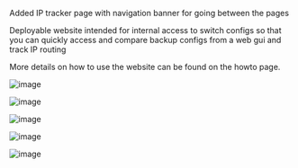 Added IP tracker page with navigation banner for going between the pages

Deployable website intended for internal access to switch configs so that you can quickly access and compare backup configs from a web gui and track IP routing

More details on how to use the website can be found on the howto page.


![image](https://github.com/user-attachments/assets/a8160367-6bd2-41a5-a2f8-c99c526ef2d2)

![image](https://github.com/user-attachments/assets/bfcc9762-518e-453c-8e36-6dfa9381f3ec)

![image](https://github.com/user-attachments/assets/0a2b39a8-f3d9-4cf5-bed5-0beffb387733)

![image](https://github.com/user-attachments/assets/714c9d33-e10c-4ff8-9a0e-a02cb8b923c9)

![image](https://github.com/user-attachments/assets/6c614175-c88a-4626-9392-6451a6a825d6)
